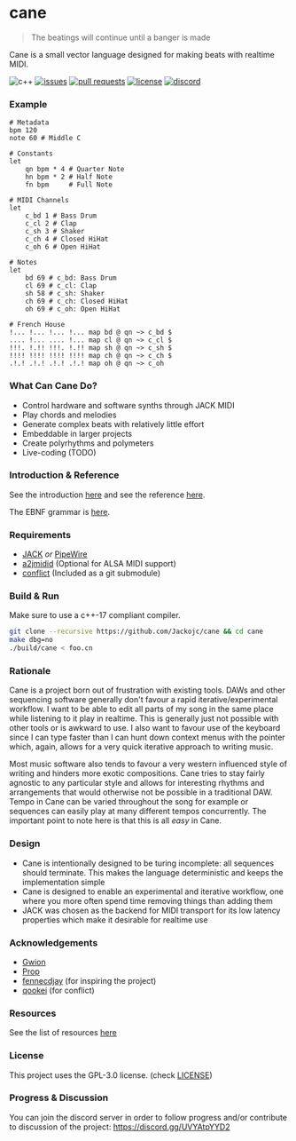 # cane
> The beatings will continue until a banger is made

Cane is a small vector language designed for making beats with realtime MIDI.

![c++](https://img.shields.io/badge/c%2B%2B-17-blue.svg?style=flat)
[![issues](https://img.shields.io/github/issues/Jackojc/cane.svg?style=flat)](https://github.com/Jackojc/cane/issues)
[![pull requests](https://img.shields.io/github/issues-pr/Jackojc/cane?style=flat)](https://github.com/Jackojc/cane/pulls)
[![license](https://img.shields.io/github/license/Jackojc/cane.svg?style=flat)](./LICENSE)
[![discord](https://img.shields.io/discord/997102432133849088.svg?label=discord&style=flat)](https://discord.gg/UVYAtpYYD2)

### Example
```
# Metadata
bpm 120
note 60 # Middle C

# Constants
let
	qn bpm * 4 # Quarter Note
	hn bpm * 2 # Half Note
	fn bpm     # Full Note

# MIDI Channels
let
	c_bd 1 # Bass Drum
	c_cl 2 # Clap
	c_sh 3 # Shaker
	c_ch 4 # Closed HiHat
	c_oh 6 # Open HiHat

# Notes
let
	bd 69 # c_bd: Bass Drum
	cl 69 # c_cl: Clap
	sh 58 # c_sh: Shaker
	ch 69 # c_ch: Closed HiHat
	oh 69 # c_oh: Open HiHat

# French House
!... !... !... !... map bd @ qn ~> c_bd $
.... !... .... !... map cl @ qn ~> c_cl $
!!!. !.!! !!!. !.!! map sh @ qn ~> c_sh $
!!!! !!!! !!!! !!!! map ch @ qn ~> c_ch $
.!.! .!.! .!.! .!.! map oh @ qn ~> c_oh
```

### What Can Cane Do?
- Control hardware and software synths through JACK MIDI
- Play chords and melodies
- Generate complex beats with relatively little effort
- Embeddable in larger projects
- Create polyrhythms and polymeters
- Live-coding (TODO)

### Introduction & Reference
See the introduction [here](doc/intro.md)
and see the reference [here](doc/ref.md).

The EBNF grammar is [here](doc/syntax.ebnf).

### Requirements
- [JACK](https://jackaudio.org/) _or_ [PipeWire](https://pipewire.org/)
- [a2jmidid](https://github.com/jackaudio/a2jmidid) (Optional for ALSA MIDI support)
- [conflict](https://github.com/qookei/conflict) (Included as a git submodule)

### Build & Run
Make sure to use a c++-17 compliant compiler.
```sh
git clone --recursive https://github.com/Jackojc/cane && cd cane
make dbg=no
./build/cane < foo.cn
```

### Rationale
Cane is a project born out of frustration with existing tools. DAWs and other
sequencing software generally don't favour a rapid iterative/experimental workflow.
I want to be able to edit all parts of my song in the same place while listening
to it play in realtime. This is generally just not possible with other tools or is
awkward to use. I also want to favour use of the keyboard since I can type faster
than I can hunt down context menus with the pointer which, again, allows for a very
quick iterative approach to writing music.

Most music software also tends to favour a very western influenced style of writing
and hinders more exotic compositions. Cane tries to stay fairly agnostic to any
particular style and allows for interesting rhythms and arrangements that would
otherwise not be possible in a traditional DAW. Tempo in Cane can be varied throughout
the song for example or sequences can easily play at many different tempos concurrently.
The important point to note here is that this is all _easy_ in Cane.

### Design
- Cane is intentionally designed to be turing incomplete: all sequences should
terminate. This makes the language deterministic and keeps the implementation
simple
- Cane is designed to enable an experimental and iterative workflow, one where you
more often spend time removing things than adding them
- JACK was chosen as the backend for MIDI transport for its low latency properties
which make it desirable for realtime use

### Acknowledgements
- [Gwion](https://github.com/Gwion/Gwion)
- [Prop](https://pbat.ch/proj/prop.html)
- [fennecdjay](https://github.com/fennecdjay) (for inspiring the project)
- [qookei](https://github.com/qookei) (for conflict)

### Resources
See the list of resources [here](doc/resources.md)

### License
This project uses the GPL-3.0 license. (check [LICENSE](LICENSE))

### Progress & Discussion
You can join the discord server in order to follow progress and/or contribute to discussion of the project: https://discord.gg/UVYAtpYYD2

